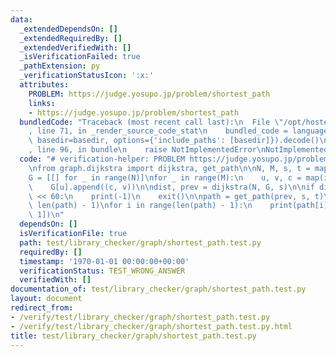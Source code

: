 ```yaml
---
data:
  _extendedDependsOn: []
  _extendedRequiredBy: []
  _extendedVerifiedWith: []
  _isVerificationFailed: true
  _pathExtension: py
  _verificationStatusIcon: ':x:'
  attributes:
    PROBLEM: https://judge.yosupo.jp/problem/shortest_path
    links:
    - https://judge.yosupo.jp/problem/shortest_path
  bundledCode: "Traceback (most recent call last):\n  File \"/opt/hostedtoolcache/PyPy/3.7.13/x64/site-packages/onlinejudge_verify/documentation/build.py\"\
    , line 71, in _render_source_code_stat\n    bundled_code = language.bundle(stat.path,\
    \ basedir=basedir, options={'include_paths': [basedir]}).decode()\n  File \"/opt/hostedtoolcache/PyPy/3.7.13/x64/site-packages/onlinejudge_verify/languages/python.py\"\
    , line 96, in bundle\n    raise NotImplementedError\nNotImplementedError\n"
  code: "# verification-helper: PROBLEM https://judge.yosupo.jp/problem/shortest_path\n\
    \nfrom graph.dijkstra import dijkstra, get_path\n\nN, M, s, t = map(int, input().split())\n\
    G = [[] for _ in range(N)]\nfor _ in range(M):\n    u, v, c = map(int, input().split())\n\
    \    G[u].append((c, v))\n\ndist, prev = dijkstra(N, G, s)\n\nif dist[t] == 1\
    \ << 60:\n    print(-1)\n    exit()\n\npath = get_path(prev, s, t)\nprint(dist[t],\
    \ len(path) - 1)\nfor i in range(len(path) - 1):\n    print(path[i], path[i +\
    \ 1])\n"
  dependsOn: []
  isVerificationFile: true
  path: test/library_checker/graph/shortest_path.test.py
  requiredBy: []
  timestamp: '1970-01-01 00:00:00+00:00'
  verificationStatus: TEST_WRONG_ANSWER
  verifiedWith: []
documentation_of: test/library_checker/graph/shortest_path.test.py
layout: document
redirect_from:
- /verify/test/library_checker/graph/shortest_path.test.py
- /verify/test/library_checker/graph/shortest_path.test.py.html
title: test/library_checker/graph/shortest_path.test.py
---
```

